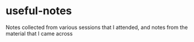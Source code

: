 useful-notes
============

Notes collected from various sessions that I attended, and notes from the material that I came across
